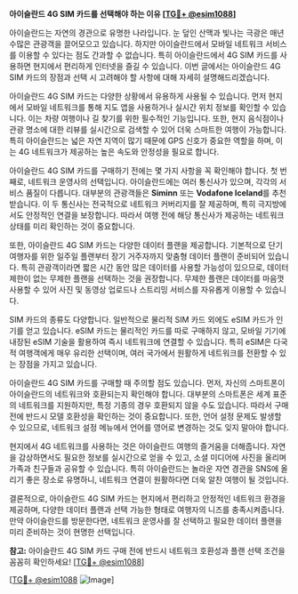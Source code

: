 **아이슬란드 4G SIM 카드를 선택해야 하는 이유 [[TG💪+ @esim1088](https://t.me/s/esim1088)]**

아이슬란드는 자연의 경관으로 유명한 나라입니다. 눈 덮인 산맥과 빛나는 극광은 매년 수많은 관광객을 끌어모으고 있습니다. 하지만 아이슬란드에서 모바일 네트워크 서비스를 이용할 수 있다는 점도 간과할 수 없습니다. 특히 아이슬란드에서 4G SIM 카드를 사용하면 현지에서 편리하게 인터넷을 즐길 수 있습니다. 이번 글에서는 아이슬란드 4G SIM 카드의 장점과 선택 시 고려해야 할 사항에 대해 자세히 설명해드리겠습니다.

아이슬란드 4G SIM 카드는 다양한 상황에서 유용하게 사용될 수 있습니다. 먼저 현지에서 모바일 네트워크를 통해 지도 앱을 사용하거나 실시간 위치 정보를 확인할 수 있습니다. 이는 차량 여행이나 길 찾기를 위한 필수적인 기능입니다. 또한, 현지 음식점이나 관광 명소에 대한 리뷰를 실시간으로 검색할 수 있어 더욱 스마트한 여행이 가능합니다. 특히 아이슬란드는 넓은 자연 지역이 많기 때문에 GPS 신호가 중요한 역할을 하며, 이는 4G 네트워크가 제공하는 높은 속도와 안정성을 필요로 합니다.

아이슬란드 4G SIM 카드를 구매하기 전에는 몇 가지 사항을 꼭 확인해야 합니다. 첫 번째로, 네트워크 운영사의 선택입니다. 아이슬란드에는 여러 통신사가 있으며, 각각의 서비스 품질이 다릅니다. 대부분의 관광객들은 **Siminn** 또는 **Vodafone Iceland**를 추천받습니다. 이 두 통신사는 전국적으로 네트워크 커버리지를 잘 제공하며, 특히 극지방에서도 안정적인 연결을 보장합니다. 따라서 여행 전에 해당 통신사가 제공하는 네트워크 상태를 미리 확인하는 것이 중요합니다.

또한, 아이슬란드 4G SIM 카드는 다양한 데이터 플랜을 제공합니다. 기본적으로 단기 여행자를 위한 일주일 플랜부터 장기 거주자까지 맞춤형 데이터 플랜이 준비되어 있습니다. 특히 관광객이라면 짧은 시간 동안 많은 데이터를 사용할 가능성이 있으므로, 데이터 제한이 없는 무제한 플랜을 선택하는 것을 권장합니다. 무제한 플랜은 데이터를 마음껏 사용할 수 있어 사진 및 동영상 업로드나 스트리밍 서비스를 자유롭게 이용할 수 있습니다.

SIM 카드의 종류도 다양합니다. 일반적으로 물리적 SIM 카드 외에도 eSIM 카드가 인기를 얻고 있습니다. eSIM 카드는 물리적인 카드를 따로 구매하지 않고, 모바일 기기에 내장된 eSIM 기술을 활용하여 즉시 네트워크에 연결할 수 있습니다. 특히 eSIM은 다국적 여행객에게 매우 유리한 선택이며, 여러 국가에서 원활하게 네트워크를 전환할 수 있는 장점을 가지고 있습니다.

아이슬란드 4G SIM 카드를 구매할 때 주의할 점도 있습니다. 먼저, 자신의 스마트폰이 아이슬란드의 네트워크와 호환되는지 확인해야 합니다. 대부분의 스마트폰은 세계 표준의 네트워크를 지원하지만, 특정 기종의 경우 호환되지 않을 수도 있습니다. 따라서 구매 전에 반드시 모델 호환성을 확인하는 것이 중요합니다. 또한, 언어 설정 문제도 발생할 수 있으므로, 네트워크 설정 메뉴에서 언어를 영어로 변경하는 것도 잊지 말아야 합니다.

현지에서 4G 네트워크를 사용하는 것은 아이슬란드 여행의 즐거움을 더해줍니다. 자연을 감상하면서도 필요한 정보를 실시간으로 얻을 수 있고, 소셜 미디어에 사진을 올리며 가족과 친구들과 공유할 수 있습니다. 특히 아이슬란드는 놀라운 자연 경관을 SNS에 올리기 좋은 장소로 유명하니, 네트워크 연결이 원활하다면 더욱 알찬 여행이 될 것입니다.

결론적으로, 아이슬란드 4G SIM 카드는 현지에서 편리하고 안정적인 네트워크 환경을 제공하며, 다양한 데이터 플랜과 선택 가능한 형태로 여행자의 니즈를 충족시켜줍니다. 만약 아이슬란드를 방문한다면, 네트워크 운영사를 잘 선택하고 필요한 데이터 플랜을 미리 준비하는 것이 현명한 선택입니다.

**참고:** 아이슬란드 4G SIM 카드 구매 전에 반드시 네트워크 호환성과 플랜 선택 조건을 꼼꼼히 확인하세요! [[TG💪+ @esim1088](https://t.me/s/esim1088)] 

[[TG💪+ @esim1088](https://t.me/s/esim1088) ![Image](https://i.postimg.cc/Y0z9fWf4/image.png)]